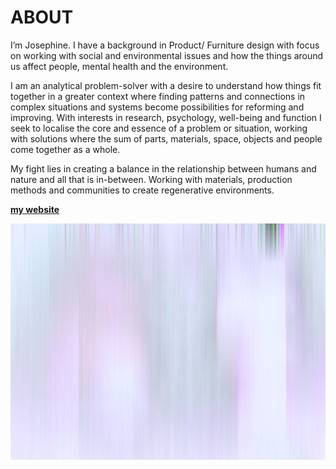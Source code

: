 # **ABOUT**

I’m Josephine. I have a background in Product/ Furniture design with focus on working with social and environmental issues and how the things around us affect people, mental health and the environment. 

I am an analytical problem-solver with a desire to understand how things fit together in a greater context where finding patterns and connections in complex situations and systems become possibilities for reforming and improving. With interests in research, psychology, well-being and function I seek to localise the core and essence of a problem or situation, working with solutions where the sum of parts, materials, space, objects and people come together as a whole.

My fight lies in creating a balance in the relationship between humans and nature and all that is in-between. Working with materials, production methods and communities to create regenerative environments.

 **[my website](https://community.emergentfutures.io/courses/5566525/content)**

![](../images/Interventions/test5.jpg)

